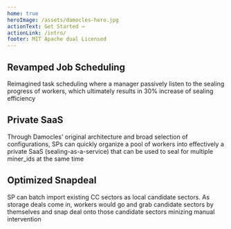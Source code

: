 ```yaml
---
home: true
heroImage: /assets/damocles-hero.jpg
actionText: Get Started →
actionLink: /intro/
footer: MIT Apache dual Licensed 
---
```


<div class="features">
  <div class="feature">
    <h2>Revamped Job Scheduling</h2>
    <p>Reimagined task scheduling where a manager passively listen to the sealing progress of workers, which ultimately results in 30% increase of sealing efficiency</p>
  </div>
  
  <div class="feature">
    <h2>Private SaaS</h2>
    <p>Through Damocles' original architecture and broad selection of configurations, SPs can quickly organize a pool of workers into effectively a private SaaS (sealing-as-a-service) that can be used to seal for multiple miner_ids at the same time</p>
  </div>
  
  <div class="feature">
    <h2>Optimized Snapdeal</h2>
    <p>SP can batch import existing CC sectors as local candidate sectors. As storage deals come in, workers would go and grab candidate sectors by themselves and snap deal onto those candidate sectors minizing manual intervention</p>
  </div>
</div>
